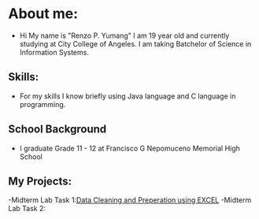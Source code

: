 # About me:
- Hi My name is "Renzo P. Yumang" I am 19 year old and currently studying at City College of Angeles. I am taking Batchelor of Science in Information Systems.

## Skills:
- For my skills I know briefly using Java language and C language in programming.

## School Background
- I graduate Grade 11 - 12 at Francisco G Nepomuceno Memorial High School

## My Projects:
-Midterm Lab Task 1:[Data Cleaning and Preperation using EXCEL](Midterm%20Lab%20Task/README.md) 
-Midterm Lab Task 2:
